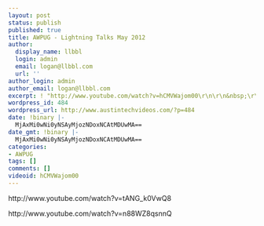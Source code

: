 ```yaml
---
layout: post
status: publish
published: true
title: AWPUG - Lightning Talks May 2012
author:
  display_name: llbbl
  login: admin
  email: logan@llbbl.com
  url: ''
author_login: admin
author_email: logan@llbbl.com
excerpt: ! "http://www.youtube.com/watch?v=hCMVWajom00\r\n\r\n&nbsp;\r\n\r\n"
wordpress_id: 484
wordpress_url: http://www.austintechvideos.com/?p=484
date: !binary |-
  MjAxMi0wNi0yNSAyMjozNDoxNCAtMDUwMA==
date_gmt: !binary |-
  MjAxMi0wNi0yNSAyMjozNDoxNCAtMDUwMA==
categories:
- AWPUG
tags: []
comments: []
videoid: hCMVWajom00
---
```

<p>http://www.youtube.com/watch?v=tANG_k0VwQ8</p>
<p>http://www.youtube.com/watch?v=n88WZ8qsnnQ</p>
<p>&nbsp;</p>
